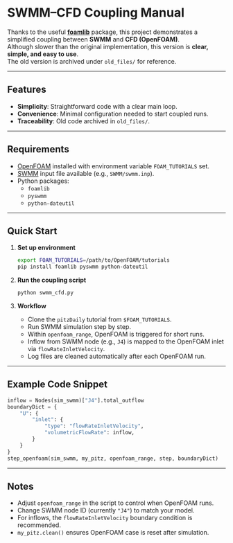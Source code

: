 # SWMM–CFD Coupling Manual

Thanks to the useful **[foamlib](https://github.com/gerlero/foamlib)** package, this project demonstrates a simplified coupling between **SWMM** and **CFD (OpenFOAM)**.  
Although slower than the original implementation, this version is **clear, simple, and easy to use**.  
The old version is archived under `old_files/` for reference.

---

## Features

- **Simplicity**: Straightforward code with a clear main loop.  
- **Convenience**: Minimal configuration needed to start coupled runs.  
- **Traceability**: Old code archived in `old_files/`.  

---

## Requirements

- [OpenFOAM](https://openfoam.org/) installed with environment variable `FOAM_TUTORIALS` set.  
- [SWMM](https://www.epa.gov/water-research/storm-water-management-model-swmm) input file available (e.g., `SWMM/swmm.inp`).  
- Python packages:
  - `foamlib`
  - `pyswmm`
  - `python-dateutil`

---

## Quick Start

1. **Set up environment**
   ```bash
   export FOAM_TUTORIALS=/path/to/OpenFOAM/tutorials
   pip install foamlib pyswmm python-dateutil
   ```

2. **Run the coupling script**
   ```bash
   python swmm_cfd.py
   ```

3. **Workflow**
   - Clone the `pitzDaily` tutorial from `$FOAM_TUTORIALS`.  
   - Run SWMM simulation step by step.  
   - Within `openfoam_range`, OpenFOAM is triggered for short runs.  
   - Inflow from SWMM node (e.g., `J4`) is mapped to the OpenFOAM inlet via `flowRateInletVelocity`.  
   - Log files are cleaned automatically after each OpenFOAM run.  



---

## Example Code Snippet

```python
inflow = Nodes(sim_swmm)["J4"].total_outflow
boundaryDict = {
    "U": {
        "inlet": {
            "type": "flowRateInletVelocity",
            "volumetricFlowRate": inflow,
        }
    }
}
step_openfoam(sim_swmm, my_pitz, openfoam_range, step, boundaryDict)
```

---


## Notes

- Adjust `openfoam_range` in the script to control when OpenFOAM runs.  
- Change SWMM node ID (currently `"J4"`) to match your model.  
- For inflows, the `flowRateInletVelocity` boundary condition is recommended.  
- `my_pitz.clean()` ensures OpenFOAM case is reset after simulation.
